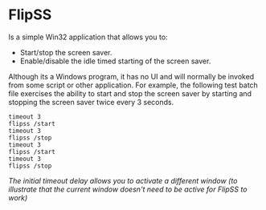 # FlipSS
Is a simple Win32 application that allows you to:

- Start/stop the screen saver.
- Enable/disable the idle timed starting of the screen saver.

Although its a Windows program, it has no UI and will normally be invoked from some script or other application.
For example, the following test batch file exercises the ability to start and stop the screen saver by starting and stopping the screen saver twice every 3 seconds.

~~~~
timeout 3
flipss /start
timeout 3
flipss /stop
timeout 3
flipss /start
timeout 3
flipss /stop
~~~~
_The initial timeout delay allows you to activate a different window (to illustrate that the current window doesn't need to be active for FlipSS to work)_

